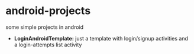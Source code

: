 # android-projects
some simple projects in android

* **LoginAndroidTemplate:** just a template with login/signup activities and a login-attempts list activity
